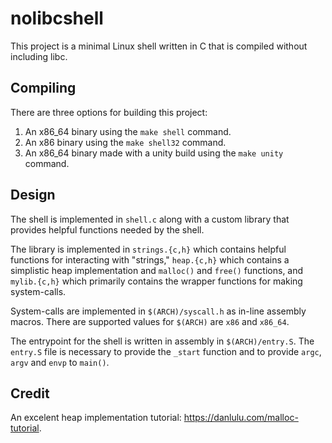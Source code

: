# nolibcshell

This project is a minimal Linux shell written in C that is compiled 
without including libc.

## Compiling

There are three options for building this project:

1. An x86_64 binary using the `make shell` command.
2. An x86 binary using the `make shell32` command.
3. An x86_64 binary made with a unity build using the `make unity` command.

## Design

The shell is implemented in `shell.c` along with a custom library that
provides helpful functions needed by the shell.

The library is implemented in `strings.{c,h}` which contains helpful
functions for interacting with "strings," `heap.{c,h}` which contains
a simplistic heap implementation and `malloc()` and `free()` functions,
and `mylib.{c,h}` which primarily contains the wrapper functions for 
making system-calls.

System-calls are implemented in `$(ARCH)/syscall.h` as in-line assembly
macros. There are supported values for `$(ARCH)` are `x86` and `x86_64`.

The entrypoint for the shell is written in assembly in `$(ARCH)/entry.S`.
The `entry.S` file is necessary to provide the `_start` function and to
provide `argc`, `argv` and `envp` to `main()`.

## Credit

An excelent heap implementation tutorial: https://danlulu.com/malloc-tutorial.